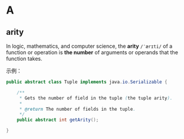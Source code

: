 # A

## arity

In logic, mathematics, and computer science, the **arity** `/ˈærɪti/` of a function or operation is **the number** of arguments or operands that the function takes. 

示例：

```java
public abstract class Tuple implements java.io.Serializable {

	/**
	 * Gets the number of field in the tuple (the tuple arity).
	 *
	 * @return The number of fields in the tuple.
	 */
	public abstract int getArity();

}
```


